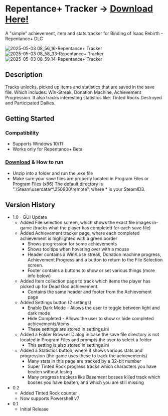 # Repentance+ Tracker → [Download Here!](https://github.com/Johnden1/Repentance-Achievement-Progress/releases/download/Repentance-Tracker-v1.1/Repentance+.Tracker_v1.1.zip)

A "simple" achievement, item and stats tracker for Binding of Isaac Rebirth - Repentance+ DLC

![2025-05-03 08_56_16-Repentance+ Tracker](https://github.com/user-attachments/assets/ebf4ce0c-8656-4de9-8bc1-9361aab57ecc)
![2025-05-03 08_58_33-Repentance+ Tracker](https://github.com/user-attachments/assets/ef1fdb55-bd9d-40dd-bbd2-02efd58cf5d1)
![2025-05-03 08_59_14-Repentance+ Tracker](https://github.com/user-attachments/assets/49cd8116-e93e-4fee-babf-bd62d2fdefea)
## Description

Tracks unlocks, picked up items and statistics that are saved in the save file.
Which includes: Win-Streak, Donation Machine, Achievement Progression.
It also tracks interesting statistics like: Tinted Rocks Destroyed and Participated Dailies.

## Getting Started

### Compatibility

* Supports Windows 10/11
* Works only for Repentance+ Beta

### [Download](https://github.com/Johnden1/Repentance-Achievement-Progress/releases/download/Repentance-Tracker-v1.1/Repentance+.Tracker_v1.1.zip) & How to run

* Unzip into a folder and run the .exe file
* Make sure your save files are properly located in Program Files or Program Files (x86)
The default directory is ".\Steam\userdata\\*\250900\remote", where * is your SteamID3.

## Version History
* 1.0 - GUI Update
    * Added File selection screen, which shows the exact file images in-game (tracks what the player has completed for each save file)
    * Added Achievement tracker page, where each completed achievement is highlighted with a green border
       * Shows progression for some achievements
       * Shows tooltips when hovering over with a mouse
       * Header contains a Win/Lose streak, Donation machine progress, Achievement Progress and a button to return to the File Selection screen.
       * Footer contains a buttons to show or set various things (more info below)
   * Added Item collection page to track which items the player has picked up for Dead God achievement.
      * Contains the same header and footer from the Achievement page
   * Added Settings button (2 settings)
      * Enable Dark Mode - Allows the user to toggle between light and dark mode
      * Hide Completed - Allows the user to show or hide completed achievements/items
      * These settings are stored in settings.ini
   * Added a Folder Browser Dialog in case the save file directory is not located in Program Files and prompts the user to select a folder
      * This setting is also stored in settings.ini
   * Added a Statistics button, where it shows various stats and progression (the game uses these to track the achievements)
      * Many stats in this page are tracked by a 32-bit number
      * Super Tinted Rock progress tracks which characters you have beaten without losing
      * Many progress trackers like Basement bosses killed track which bosses you have beaten, and which you are still missing
* 0.2
    * Added Tinted Rock counter
    * Now supports Powershell v7
* 0.1
    * Initial Release
